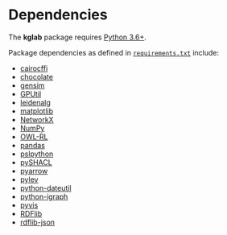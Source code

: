 # Dependencies

The **kglab** package requires [Python 3.6+](https://www.python.org/downloads/).

Package dependencies as defined in
[`requirements.txt`](https://github.com/DerwenAI/kglab/blob/main/requirements.txt)
include:

- [cairocffi](https://cairocffi.readthedocs.io/)
- [chocolate](https://github.com/seungjaeryanlee/chocolate)
- [gensim](https://radimrehurek.com/gensim/)
- [GPUtil](https://github.com/anderskm/gputil)
- [leidenalg](https://leidenalg.readthedocs.io/)
- [matplotlib](https://matplotlib.org/)
- [NetworkX](https://networkx.org/)
- [NumPy](https://numpy.org/)
- [OWL-RL](https://owl-rl.readthedocs.io/)
- [pandas](https://pandas.pydata.org/)
- [pslpython](https://psl.linqs.org/)
- [pySHACL](https://github.com/RDFLib/pySHACL)
- [pyarrow](https://arrow.apache.org/)
- [pylev](https://github.com/toastdriven/pylev)
- [python-dateutil](https://dateutil.readthedocs.io/)
- [python-igraph](https://igraph.org/python/)
- [pyvis](https://pyvis.readthedocs.io/)
- [RDFlib](https://rdflib.readthedocs.io/)
- [rdflib-json](https://github.com/RDFLib/rdflib-jsonld)
